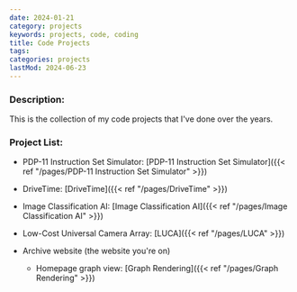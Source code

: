 ```yaml
---
date: 2024-01-21
category: projects
keywords: projects, code, coding
title: Code Projects
tags:
categories: projects
lastMod: 2024-06-23
---
```

### Description:
This is the collection of my code projects that I've done over the years.

### Project List:

  + PDP-11 Instruction Set Simulator: [PDP-11 Instruction Set Simulator]({{< ref "/pages/PDP-11 Instruction Set Simulator" >}})

  + DriveTime: [DriveTime]({{< ref "/pages/DriveTime" >}})

  + Image Classification AI: [Image Classification AI]({{< ref "/pages/Image Classification AI" >}})

  + Low-Cost Universal Camera Array: [LUCA]({{< ref "/pages/LUCA" >}})

  + Archive website (the website you're on)

    + Homepage graph view: [Graph Rendering]({{< ref "/pages/Graph Rendering" >}})
